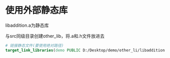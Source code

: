 # 使用外部静态库

libaddition.a为静态库

与src同级目录创建other_lib，将.a和.h文件放进去

```cmake
# 链接静态文件(要使用绝对路径)
target_link_libraries(demo PUBLIC D:/Desktop/demo/other_li/libaddition.a)
```
